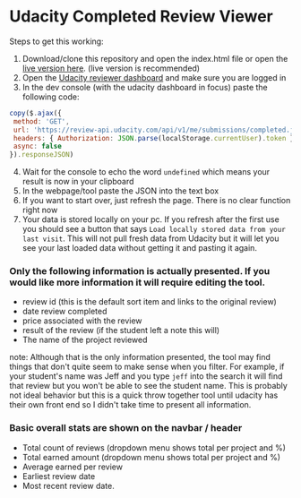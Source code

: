 # Udacity Completed Review Viewer

Steps to get this working:

 1. Download/clone this repository and open the index.html file or open the [live version here](https://simplydallas.github.io/udacityreviewparser/).  (live version is recommended)
 2. Open the [Udacity reviewer dashboard](https://review.udacity.com/#!/submissions/dashboard) and make sure you are logged in
 3. In the dev console (with the udacity dashboard in focus) paste the following code:

 ```javascript
 copy($.ajax({
  method: 'GET',
  url: 'https://review-api.udacity.com/api/v1/me/submissions/completed.json',
  headers: { Authorization: JSON.parse(localStorage.currentUser).token },
  async: false
}).responseJSON)
 ```
 
 4. Wait for the console to echo the word `undefined` which means your result is now in your clipboard
 5. In the webpage/tool paste the JSON into the text box
 6. If you want to start over, just refresh the page.  There is no clear function right now
 7. Your data is stored locally on your pc.  If you refresh after the first use you should see a button that says `Load locally stored data from your last visit`.  This will not pull fresh data from Udacity but it will let you see your last loaded data without getting it and pasting it again.

 ### Only the following information is actually presented.  If you would like more information it will require editing the tool.

 * review id (this is the default sort item and links to the original review)
 * date review completed
 * price associated with the review
 * result of the review (if the student left a note this will)
 * The name of the project reviewed

 note: Although that is the only information presented, the tool may find things that don't quite seem to make sense when you filter.  For example, if your student's name was Jeff and you type `jeff` into the search it will find that review but you won't be able to see the student name.  This is probably not ideal behavior but this is a quick throw together tool until udacity has their own front end so I didn't take time to present all information.

 ### Basic overall stats are shown on the navbar / header

 * Total count of reviews (dropdown menu shows total per project and %)
 * Total earned amount (dropdown menu shows total per project and %)
 * Average earned per review
 * Earliest review date
 * Most recent review date.